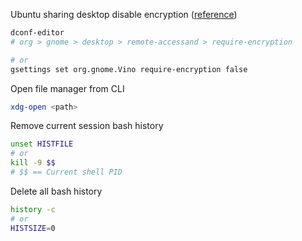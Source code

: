 Ubuntu sharing desktop disable encryption ([reference](https://askubuntu.com/a/487267/235264))

```sh
dconf-editor
# org > gnome > desktop > remote-accessand > require-encryption

# or
gsettings set org.gnome.Vino require-encryption false
```

Open file manager from CLI

```sh
xdg-open <path>
```

Remove current session bash history
```sh
unset HISTFILE
# or
kill -9 $$
# $$ == Current shell PID
```

Delete all bash history
```sh
history -c
# or
HISTSIZE=0
```
